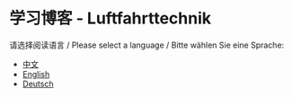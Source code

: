 # 学习博客 - Luftfahrttechnik

请选择阅读语言 / Please select a language / Bitte wählen Sie eine Sprache:

- [中文](README_ZH.md)
- [English](README_EN.md)
- [Deutsch](README_DE.md)
